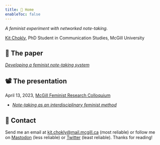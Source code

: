 ```yaml
---
title: 📝 Home
enableToc: false
---
```


*A feminist experiment with networked note-taking.*

[Kit Chokly](https://kitchokly.com), PhD Student in Communication Studies, McGill University

## 📖 The paper

*[Developing a feminist note-taking system](pa1%20Developing%20a%20feminist%20note-taking%20system.md)*

## 📽️ The presentation

April 13, 2023, [McGill Feminist Research Colloquium](https://frcmcgill.blogspot.com/p/2023-schedule-and-abstracts.html)

* *[Note-taking as an interdisciplinary feminist method](pr1%20Note-taking%20as%20an%20interdisciplinary%20feminist%20method.md)*

## 👋 Contact

Send me an email at kit.chokly@mail.mcgill.ca (most reliable) or follow me on [Mastodon](https://zirk.us/@kitchokly) (less reliable) or [Twitter](https://twitter.com/kitchokly) (least reliable). Thanks for reading!

